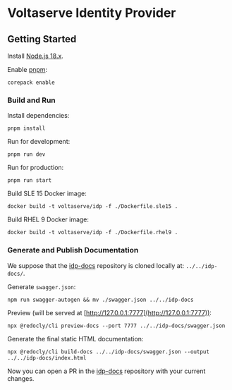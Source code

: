 # Voltaserve Identity Provider

## Getting Started

Install [Node.js 18.x](https://nodejs.org).

Enable [pnpm](https://pnpm.io):

```shell
corepack enable
```

### Build and Run

Install dependencies:

```shell
pnpm install
```

Run for development:

```shell
pnpm run dev
```

Run for production:

```shell
pnpm run start
```

Build SLE 15 Docker image:

```shell
docker build -t voltaserve/idp -f ./Dockerfile.sle15 .
```

Build RHEL 9 Docker image:

```shell
docker build -t voltaserve/idp -f ./Dockerfile.rhel9 .
```

### Generate and Publish Documentation

We suppose that the [idp-docs](https://github.com/voltaserve/idp-docs) repository is cloned locally at: `../../idp-docs/`.

Generate `swagger.json`:

```shell
npm run swagger-autogen && mv ./swagger.json ../../idp-docs
```

Preview (will be served at [http://127.0.0.1:7777](http://127.0.0.1:7777)):

```shell
npx @redocly/cli preview-docs --port 7777 ../../idp-docs/swagger.json
```

Generate the final static HTML documentation:

```shell
npx @redocly/cli build-docs ../../idp-docs/swagger.json --output ../../idp-docs/index.html
```

Now you can open a PR in the [idp-docs](https://github.com/voltaserve/idp-docs) repository with your current changes.

